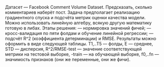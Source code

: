 Датасет — Facebook Comment Volume Dataset.
Предсказать, сколько комментариев наберёт пост. Задача предполагает реализацию градиентного спуска и подсчёта метрик оценки качества модели. Можно использовать линейную алгебру, всякую другую математику готовую в либах.
Этапы решения:
— нормировка значений фичей;
— кросс-валидация по пяти фолдам и обучение линейной регрессии;
— подсчёт R^2 (коэффициента детерминации) и RMSE.
Результаты можно оформить в виде следующей таблицы. T1,..T5 — фолды, E — среднее, STD — дисперсия, R^2/RMSE-test — значение соответствующей метрики на тестовой выборке, -train — на обучающей выборке, f0,..fn — значимость признаков (они же переменные, они же фичи).
